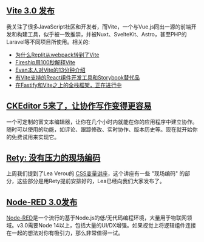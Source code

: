 ## [Vite 3.0 发布](https://javascriptweekly.com/link/126370/web)
我关注了很多JavaScript社区和开发者，而Vite，一个与Vue.js同出一源的前端开发和构建工具，似乎被一致推崇，并被Nuxt、SvelteKit、Astro，甚至PHP的Laravel等不同项目所使用。相关的:
- [为什么Replit从webpack转到了Vite](https://javascriptweekly.com/link/126372/web)
- [Fireship用100秒解释Vite](https://javascriptweekly.com/link/126373/web)
- [Evan本人对Vite的13分钟介绍](https://javascriptweekly.com/link/126374/web)
- [有Vite支持的React组件开发工具和Storybook替代品](https://javascriptweekly.com/link/126375/web)
- [在Fastify和Vite之上的全栈框架，正在进行中](https://javascriptweekly.com/link/126376/web)


## [CKEditor 5来了，让协作写作变得更容易](https://javascriptweekly.com/link/126332/web)
一个可定制的富文本编辑器，让你在几个小时内就能在你的应用程序中建立协作。随时可以使用的功能，如评论、跟踪修改、实时协作、版本历史等。现在就开始你的免费试用来实现它。


## [Rety: 没有压力的现场编码](https://javascriptweekly.com/link/126381/web)
 上周我们提到了Lea Verou的 [CSS变量讲座](https://javascriptweekly.com/link/126382/web)，这个讲座有一些 "现场编码" 的部分，这些部分是用Rety提前安排好的，Lea已经向我们大家发布了。
 
 
 ## [Node-RED 3.0发布](https://javascriptweekly.com/link/126333/web)
  [Node-RED](https://javascriptweekly.com/link/126334/web)是一个流行的基于Node.js的低/无代码编程环境，大量用于物联网领域。v3.0需要Node 14以上，包括大量的UI/DX增强。如果视觉上将逻辑组件连接在一起的想法对你有吸引力，那么非常值得一试。
